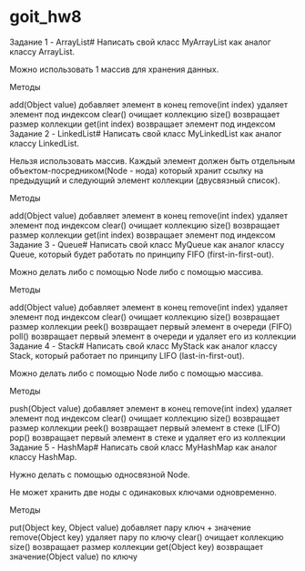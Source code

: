 # goit_hw8

Задание 1 - ArrayList#
Написать свой класс MyArrayList как аналог классу ArrayList.

Можно использовать 1 массив для хранения данных.

Методы

add(Object value) добавляет элемент в конец
remove(int index) удаляет элемент под индексом
clear() очищает коллекцию
size() возвращает размер коллекции
get(int index) возвращает элемент под индексом
Задание 2 - LinkedList#
Написать свой класс MyLinkedList как аналог классу LinkedList.

Нельзя использовать массив. Каждый элемент должен быть отдельным объектом-посредником(Node - нода) который хранит ссылку на предыдущий и следующий элемент коллекции (двусвязный список).

Методы

add(Object value) добавляет элемент в конец
remove(int index) удаляет элемент под индексом
clear() очищает коллекцию
size() возвращает размер коллекции
get(int index) возвращает элемент под индексом
Задание 3 - Queue#
Написать свой класс MyQueue как аналог классу Queue, который будет работать по принципу FIFO (first-in-first-out).

Можно делать либо с помощью Node либо с помощью массива.

Методы

add(Object value) добавляет элемент в конец
remove(int index) удаляет элемент под индексом
clear() очищает коллекцию
size() возвращает размер коллекции
peek() возвращает первый элемент в очереди (FIFO)
poll() возвращает первый элемент в очереди и удаляет его из коллекции
Задание 4 - Stack#
Написать свой класс MyStack как аналог классу Stack, который работает по принципу LIFO (last-in-first-out).

Можно делать либо с помощью Node либо с помощью массива.

Методы

push(Object value) добавляет элемент в конец
remove(int index) удаляет элемент под индексом
clear() очищает коллекцию
size() возвращает размер коллекции
peek() возвращает первый элемент в стеке (LIFO)
pop() возвращает первый элемент в стеке и удаляет его из коллекции
Задание 5 - HashMap#
Написать свой класс MyHashMap как аналог классу HashMap.

Нужно делать с помощью односвязной Node.

Не может хранить две ноды с одинаковых ключами одновременно.

Методы

put(Object key, Object value) добавляет пару ключ + значение
remove(Object key) удаляет пару по ключу
clear() очищает коллекцию
size() возвращает размер коллекции
get(Object key) возвращает значение(Object value) по ключу
